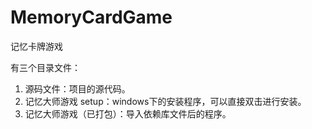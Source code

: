 # MemoryCardGame
记忆卡牌游戏

有三个目录文件：
1. 源码文件：项目的源代码。
2. 记忆大师游戏 setup：windows下的安装程序，可以直接双击进行安装。
3. 记忆大师游戏（已打包）：导入依赖库文件后的程序。
